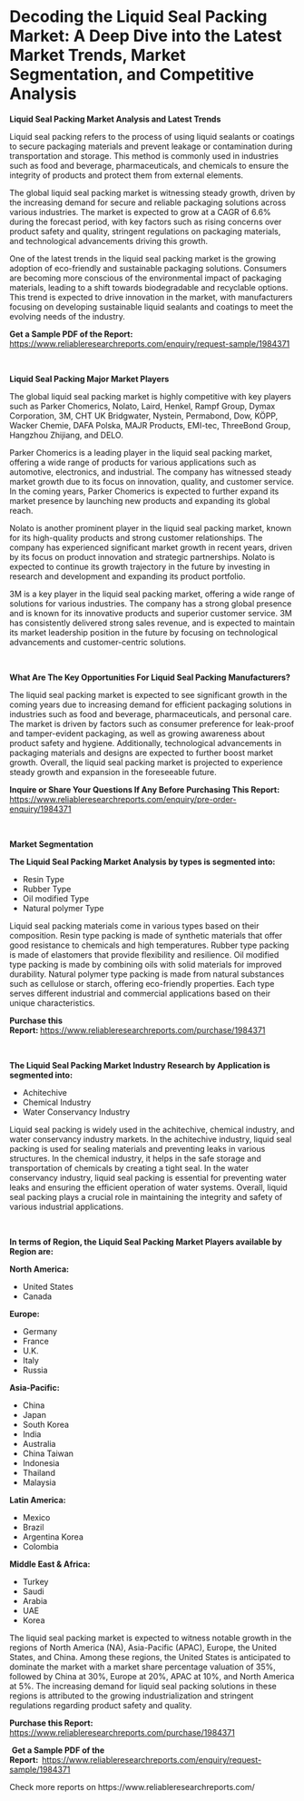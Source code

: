 <p><h1>Decoding the Liquid Seal Packing Market: A Deep Dive into the Latest Market Trends, Market Segmentation, and Competitive Analysis</h1></p><p><strong>Liquid Seal Packing Market Analysis and Latest Trends</strong></p>
<p><p>Liquid seal packing refers to the process of using liquid sealants or coatings to secure packaging materials and prevent leakage or contamination during transportation and storage. This method is commonly used in industries such as food and beverage, pharmaceuticals, and chemicals to ensure the integrity of products and protect them from external elements.</p><p>The global liquid seal packing market is witnessing steady growth, driven by the increasing demand for secure and reliable packaging solutions across various industries. The market is expected to grow at a CAGR of 6.6% during the forecast period, with key factors such as rising concerns over product safety and quality, stringent regulations on packaging materials, and technological advancements driving this growth.</p><p>One of the latest trends in the liquid seal packing market is the growing adoption of eco-friendly and sustainable packaging solutions. Consumers are becoming more conscious of the environmental impact of packaging materials, leading to a shift towards biodegradable and recyclable options. This trend is expected to drive innovation in the market, with manufacturers focusing on developing sustainable liquid sealants and coatings to meet the evolving needs of the industry.</p></p>
<p><strong>Get a Sample PDF of the Report:&nbsp;</strong> <a href="https://www.reliableresearchreports.com/enquiry/request-sample/1984371">https://www.reliableresearchreports.com/enquiry/request-sample/1984371</a></p>
<p>&nbsp;</p>
<p><strong>Liquid Seal Packing Major Market Players</strong></p>
<p><p>The global liquid seal packing market is highly competitive with key players such as Parker Chomerics, Nolato, Laird, Henkel, Rampf Group, Dymax Corporation, 3M, CHT UK Bridgwater, Nystein, Permabond, Dow, KÖPP, Wacker Chemie, DAFA Polska, MAJR Products, EMI-tec, ThreeBond Group, Hangzhou Zhijiang, and DELO.</p><p>Parker Chomerics is a leading player in the liquid seal packing market, offering a wide range of products for various applications such as automotive, electronics, and industrial. The company has witnessed steady market growth due to its focus on innovation, quality, and customer service. In the coming years, Parker Chomerics is expected to further expand its market presence by launching new products and expanding its global reach.</p><p>Nolato is another prominent player in the liquid seal packing market, known for its high-quality products and strong customer relationships. The company has experienced significant market growth in recent years, driven by its focus on product innovation and strategic partnerships. Nolato is expected to continue its growth trajectory in the future by investing in research and development and expanding its product portfolio.</p><p>3M is a key player in the liquid seal packing market, offering a wide range of solutions for various industries. The company has a strong global presence and is known for its innovative products and superior customer service. 3M has consistently delivered strong sales revenue, and is expected to maintain its market leadership position in the future by focusing on technological advancements and customer-centric solutions.</p></p>
<p>&nbsp;</p>
<p><strong>What Are The Key Opportunities For Liquid Seal Packing Manufacturers?</strong></p>
<p><p>The liquid seal packing market is expected to see significant growth in the coming years due to increasing demand for efficient packaging solutions in industries such as food and beverage, pharmaceuticals, and personal care. The market is driven by factors such as consumer preference for leak-proof and tamper-evident packaging, as well as growing awareness about product safety and hygiene. Additionally, technological advancements in packaging materials and designs are expected to further boost market growth. Overall, the liquid seal packing market is projected to experience steady growth and expansion in the foreseeable future.</p></p>
<p><strong>Inquire or Share Your Questions If Any Before Purchasing This Report:</strong> <a href="https://www.reliableresearchreports.com/enquiry/pre-order-enquiry/1984371">https://www.reliableresearchreports.com/enquiry/pre-order-enquiry/1984371</a></p>
<p>&nbsp;</p>
<p><strong>Market Segmentation</strong></p>
<p><strong>The Liquid Seal Packing Market Analysis by types is segmented into:</strong></p>
<p><ul><li>Resin Type</li><li>Rubber Type</li><li>Oil modified Type</li><li>Natural polymer Type</li></ul></p>
<p><p>Liquid seal packing materials come in various types based on their composition. Resin type packing is made of synthetic materials that offer good resistance to chemicals and high temperatures. Rubber type packing is made of elastomers that provide flexibility and resilience. Oil modified type packing is made by combining oils with solid materials for improved durability. Natural polymer type packing is made from natural substances such as cellulose or starch, offering eco-friendly properties. Each type serves different industrial and commercial applications based on their unique characteristics.</p></p>
<p><strong>Purchase this Report:&nbsp;</strong><a href="https://www.reliableresearchreports.com/purchase/1984371">https://www.reliableresearchreports.com/purchase/1984371</a></p>
<p>&nbsp;</p>
<p><strong>The Liquid Seal Packing Market Industry Research by Application is segmented into:</strong></p>
<p><ul><li>Achitechive</li><li>Chemical Industry</li><li>Water Conservancy Industry</li></ul></p>
<p><p>Liquid seal packing is widely used in the achitechive, chemical industry, and water conservancy industry markets. In the achitechive industry, liquid seal packing is used for sealing materials and preventing leaks in various structures. In the chemical industry, it helps in the safe storage and transportation of chemicals by creating a tight seal. In the water conservancy industry, liquid seal packing is essential for preventing water leaks and ensuring the efficient operation of water systems. Overall, liquid seal packing plays a crucial role in maintaining the integrity and safety of various industrial applications.</p></p>
<p>&nbsp;</p>
<p><strong>In terms of Region, the Liquid Seal Packing Market Players available by Region are:</strong></p>
<p>
    <p> <strong> North America: </strong>
        <ul>
            <li>United States</li>
            <li>Canada</li>
        </ul>
        </p> 
    <p> <strong> Europe: </strong>
        <ul>
            <li>Germany</li>
            <li>France</li>
            <li>U.K.</li>
            <li>Italy</li>
            <li>Russia</li>
        </ul>
        </p> 
    <p> <strong> Asia-Pacific: </strong>
        <ul>
            <li>China</li>
            <li>Japan</li>
            <li>South Korea</li>
            <li>India</li>
            <li>Australia</li>
            <li>China Taiwan</li>
            <li>Indonesia</li>
            <li>Thailand</li>
            <li>Malaysia</li>
        </ul>
        </p> 
    <p> <strong> Latin America: </strong>
        <ul>
            <li>Mexico</li>
            <li>Brazil</li>
            <li>Argentina Korea</li>
            <li>Colombia</li>
        </ul>
        </p> 
    <p> <strong> Middle East & Africa: </strong>
        <ul>
            <li>Turkey</li>
            <li>Saudi</li>
            <li>Arabia</li>
            <li>UAE</li>
            <li>Korea</li>
        </ul>
    </p>
    </p>
<p><p>The liquid seal packing market is expected to witness notable growth in the regions of North America (NA), Asia-Pacific (APAC), Europe, the United States, and China. Among these regions, the United States is anticipated to dominate the market with a market share percentage valuation of 35%, followed by China at 30%, Europe at 20%, APAC at 10%, and North America at 5%. The increasing demand for liquid seal packing solutions in these regions is attributed to the growing industrialization and stringent regulations regarding product safety and quality.</p></p>
<p><strong>Purchase this Report: </strong><a href="https://www.reliableresearchreports.com/purchase/1984371">https://www.reliableresearchreports.com/purchase/1984371</a></p>
<p>&nbsp;<strong>Get a Sample PDF of the Report:&nbsp;&nbsp;</strong><a href="https://www.reliableresearchreports.com/enquiry/request-sample/1984371">https://www.reliableresearchreports.com/enquiry/request-sample/1984371</a></p>
<p><strong></strong></p>
<p>Check more reports on https://www.reliableresearchreports.com/</p>